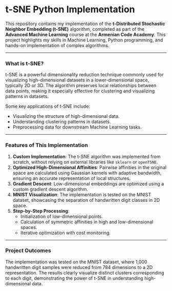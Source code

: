 # t-SNE Python Implementation

This repository contains my implementation of the **t-Distributed Stochastic Neighbor Embedding (t-SNE)** algorithm, completed as part of the **Advanced Machine Learning** course at the **Armenian Code Academy**. This project highlights my skills in Machine Learning, Python programming, and hands-on implementation of complex algorithms.

---

### What is t-SNE?

t-SNE is a powerful dimensionality reduction technique commonly used for visualizing high-dimensional datasets in a lower-dimensional space, typically 2D or 3D. The algorithm preserves local relationships between data points, making it especially effective for clustering and visualizing patterns in datasets. 

Some key applications of t-SNE include:
- Visualizing the structure of high-dimensional data.
- Understanding clustering patterns in datasets.
- Preprocessing data for downstream Machine Learning tasks.

---

### Features of This Implementation

1. **Custom Implementation**: The t-SNE algorithm was implemented from scratch, without relying on external libraries like `sklearn` or `openTSNE`.
2. **Optimized High-Dimensional Affinities**: Pairwise affinities in the original space are calculated using Gaussian kernels with adaptive bandwidth, ensuring an accurate representation of local structures.
3. **Gradient Descent**: Low-dimensional embeddings are optimized using a custom gradient descent algorithm.
4. **MNIST Visualization**: The implementation is tested on the MNIST dataset, showcasing the separation of handwritten digit classes in 2D space.
5. **Step-by-Step Processing**:
   - Initialization of low-dimensional points.
   - Calculation of symmetric affinities in high and low-dimensional spaces.
   - Iterative optimization with cost monitoring.

---

### Project Outcomes

The implementation was tested on the MNIST dataset, where 1,000 handwritten digit samples were reduced from 784 dimensions to a 2D representation. The results clearly visualize distinct clusters corresponding to each digit, demonstrating the power of t-SNE in understanding high-dimensional data.
